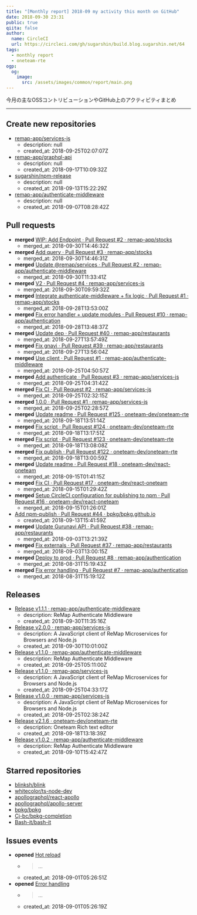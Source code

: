 ```yaml
---
title: "[Monthly report] 2018-09 my activity this month on GitHub"
date: 2018-09-30 23:31
public: true
qiita: false
author:
  name: CircleCI
  url: https://circleci.com/gh/sugarshin/build.blog.sugarshin.net/64
tags:
  - monthly report
  - oneteam-rte
ogp:
  og:
    image:
      src: /assets/images/common/report/main.png
---
```


今月の主なOSSコントリビューションやGitHub上のアクティビティまとめ

***

## Create new repositories

- [remap-app/services-js](https://github.com/remap-app/services-js)
  - description: null
  - created_at: 2018-09-25T02:07:07Z
- [remap-app/graphql-api](https://github.com/remap-app/graphql-api)
  - description: null
  - created_at: 2018-09-17T10:09:32Z
- [sugarshin/npm-release](https://github.com/sugarshin/npm-release)
  - description: null
  - created_at: 2018-09-13T15:22:29Z
- [remap-app/authenticate-middleware](https://github.com/remap-app/authenticate-middleware)
  - description: null
  - created_at: 2018-09-07T08:28:42Z

## Pull requests

- **merged** [WIP: Add Endpoint · Pull Request #2 · remap-app/stocks](https://github.com/remap-app/stocks/pull/2)
  - merged_at: 2018-09-30T14:46:32Z
- **merged** [Add query · Pull Request #3 · remap-app/stocks](https://github.com/remap-app/stocks/pull/3)
  - merged_at: 2018-09-30T14:46:31Z
- **merged** [Update @remap/services · Pull Request #2 · remap-app/authenticate-middleware](https://github.com/remap-app/authenticate-middleware/pull/2)
  - merged_at: 2018-09-30T11:33:41Z
- **merged** [V2 · Pull Request #4 · remap-app/services-js](https://github.com/remap-app/services-js/pull/4)
  - merged_at: 2018-09-30T09:59:32Z
- **merged** [Integrate authenticate-middleware + fix logic · Pull Request #1 · remap-app/stocks](https://github.com/remap-app/stocks/pull/1)
  - merged_at: 2018-09-28T13:53:00Z
- **merged** [Fix error handler + update modules · Pull Request #10 · remap-app/authentication](https://github.com/remap-app/authentication/pull/10)
  - merged_at: 2018-09-28T13:48:37Z
- **merged** [Update dep · Pull Request #40 · remap-app/restaurants](https://github.com/remap-app/restaurants/pull/40)
  - merged_at: 2018-09-27T13:57:49Z
- **merged** [Fix gnavi · Pull Request #39 · remap-app/restaurants](https://github.com/remap-app/restaurants/pull/39)
  - merged_at: 2018-09-27T13:56:04Z
- **merged** [Use client · Pull Request #1 · remap-app/authenticate-middleware](https://github.com/remap-app/authenticate-middleware/pull/1)
  - merged_at: 2018-09-25T04:50:57Z
- **merged** [Add authenticate · Pull Request #3 · remap-app/services-js](https://github.com/remap-app/services-js/pull/3)
  - merged_at: 2018-09-25T04:31:42Z
- **merged** [Fix CI · Pull Request #2 · remap-app/services-js](https://github.com/remap-app/services-js/pull/2)
  - merged_at: 2018-09-25T02:32:15Z
- **merged** [1.0.0 · Pull Request #1 · remap-app/services-js](https://github.com/remap-app/services-js/pull/1)
  - merged_at: 2018-09-25T02:28:57Z
- **merged** [Update readme · Pull Request #125 · oneteam-dev/oneteam-rte](https://github.com/oneteam-dev/oneteam-rte/pull/125)
  - merged_at: 2018-09-18T13:51:14Z
- **merged** [Fix script · Pull Request #124 · oneteam-dev/oneteam-rte](https://github.com/oneteam-dev/oneteam-rte/pull/124)
  - merged_at: 2018-09-18T13:17:51Z
- **merged** [Fix script · Pull Request #123 · oneteam-dev/oneteam-rte](https://github.com/oneteam-dev/oneteam-rte/pull/123)
  - merged_at: 2018-09-18T13:08:08Z
- **merged** [Fix publish · Pull Request #122 · oneteam-dev/oneteam-rte](https://github.com/oneteam-dev/oneteam-rte/pull/122)
  - merged_at: 2018-09-18T13:00:59Z
- **merged** [Update readme · Pull Request #18 · oneteam-dev/react-oneteam](https://github.com/oneteam-dev/react-oneteam/pull/18)
  - merged_at: 2018-09-15T01:41:15Z
- **merged** [Fix CI · Pull Request #17 · oneteam-dev/react-oneteam](https://github.com/oneteam-dev/react-oneteam/pull/17)
  - merged_at: 2018-09-15T01:29:42Z
- **merged** [Setup CircleCI configuration for publishing to npm · Pull Request #16 · oneteam-dev/react-oneteam](https://github.com/oneteam-dev/react-oneteam/pull/16)
  - merged_at: 2018-09-15T01:26:01Z
- [Add npm-publish · Pull Request #44 · bpkg/bpkg.github.io](https://github.com/bpkg/bpkg.github.io/pull/44)
  - created_at: 2018-09-13T15:41:59Z
- **merged** [Update Gurunavi API · Pull Request #38 · remap-app/restaurants](https://github.com/remap-app/restaurants/pull/38)
  - merged_at: 2018-09-03T13:21:39Z
- **merged** [Fix externals · Pull Request #37 · remap-app/restaurants](https://github.com/remap-app/restaurants/pull/37)
  - merged_at: 2018-09-03T13:00:15Z
- **merged** [Deploy to prod · Pull Request #8 · remap-app/authentication](https://github.com/remap-app/authentication/pull/8)
  - merged_at: 2018-08-31T15:19:43Z
- **merged** [Fix error handling · Pull Request #7 · remap-app/authentication](https://github.com/remap-app/authentication/pull/7)
  - merged_at: 2018-08-31T15:19:12Z

## Releases

- [Release v1.1.1 · remap-app/authenticate-middleware](https://github.com/remap-app/authenticate-middleware/releases/tag/v1.1.1)
  - description: ReMap Authenticate Middleware
  - created_at: 2018-09-30T11:35:16Z
- [Release v2.0.0 · remap-app/services-js](https://github.com/remap-app/services-js/releases/tag/v2.0.0)
  - description:  A JavaScript client of ReMap Microservices for Browsers and Node.js
  - created_at: 2018-09-30T10:01:00Z
- [Release v1.1.0 · remap-app/authenticate-middleware](https://github.com/remap-app/authenticate-middleware/releases/tag/v1.1.0)
  - description: ReMap Authenticate Middleware
  - created_at: 2018-09-25T05:11:00Z
- [Release v1.1.0 · remap-app/services-js](https://github.com/remap-app/services-js/releases/tag/v1.1.0)
  - description:  A JavaScript client of ReMap Microservices for Browsers and Node.js
  - created_at: 2018-09-25T04:33:17Z
- [Release v1.0.0 · remap-app/services-js](https://github.com/remap-app/services-js/releases/tag/v1.0.0)
  - description:  A JavaScript client of ReMap Microservices for Browsers and Node.js
  - created_at: 2018-09-25T02:38:24Z
- [Release v2.1.6 · oneteam-dev/oneteam-rte](https://github.com/oneteam-dev/oneteam-rte/releases/tag/v2.1.6)
  - description: Oneteam Rich text editor
  - created_at: 2018-09-18T13:18:39Z
- [Release v1.0.2 · remap-app/authenticate-middleware](https://github.com/remap-app/authenticate-middleware/releases/tag/v1.0.2)
  - description: ReMap Authenticate Middleware
  - created_at: 2018-09-10T15:42:47Z

## Starred repositories

- [blinksh/blink](https://github.com/blinksh/blink)
- [whitecolor/ts-node-dev](https://github.com/whitecolor/ts-node-dev)
- [apollographql/react-apollo](https://github.com/apollographql/react-apollo)
- [apollographql/apollo-server](https://github.com/apollographql/apollo-server)
- [bpkg/bpkg](https://github.com/bpkg/bpkg)
- [Cj-bc/bpkg-completion](https://github.com/Cj-bc/bpkg-completion)
- [Bash-it/bash-it](https://github.com/Bash-it/bash-it)

## Issues events

- **opened** [Hot reload](https://github.com/remap-app/bff-web/issues/5)
  - > ...
  - created_at: 2018-09-01T05:26:51Z
- **opened** [Error handling](https://github.com/remap-app/authentication/issues/9)
  - > ...
  - created_at: 2018-09-01T05:26:19Z
